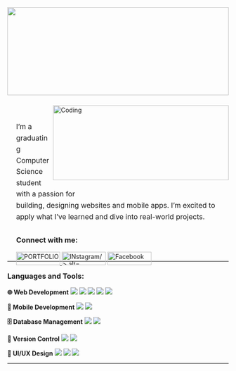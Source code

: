 <img src="https://github.com/user-attachments/assets/4f3f3851-d322-4753-97ce-4eaa26554c1f" height="200"  width ="100%"/>



<h3 align="center"></h3>
<img align="right" alt="Coding" width="400" height = "170"  src="https://miro.medium.com/v2/resize:fit:1080/1*vBi4Ycgdn5t3lu2SvQXuog.gif">


<div style="width: 600px; height: 300px; padding: 20px;">
  <p style="margin-bottom: 30px; font-size: 16px; line-height: 1.6;">
    I’m a graduating Computer Science student with a passion for <br>
    building, designing websites and mobile apps. I’m excited to <br>
    apply what I’ve learned and dive into real-world projects.
  </p>


  <h3 align="left">Connect with me:</h3>
<p align="left">
    <a href="https://imjennylyn.github.io/" target="_blank">
      <img width="100" src="https://img.shields.io/badge/Portfolio-ArmyGreen?style=for-the-badge&color=3B5E40" alt="PORTFOLIO"  height="30" width="40" />
    </a>
<a href="https://instagram.com/lynxxa.ynnj" target="blank"> <img width="100" src="https://img.shields.io/badge/Instagram-ArmyGreen?style=for-the-badge&color=3B5E40" alt="INstagram/>
 alt="lynxxa.ynnj" height="30" width="40" /></a>
          <a href="https://www.facebook.com/jennylyn.vallador" target="_blank">
      <img width="100" src="https://img.shields.io/badge/Facebook-ArmyGreen?style=for-the-badge&color=3B5E40" alt="Facebook"  height="30" width="40"/>
    </a>
  
</p>
</div>


---

<h3 align="left">Languages and Tools:</h3>

<!-- Web Development -->
<p align="left">
  <strong>🌐 Web Development</strong>
  <img src="https://img.shields.io/badge/HTML5-ArmyGreen?style=for-the-badge&logo=html5&logoColor=white&color=3B5E40" />
  <img src="https://img.shields.io/badge/CSS3-ArmyGreen?style=for-the-badge&logo=css3&logoColor=white&color=3B5E40" />
  <img src="https://img.shields.io/badge/TailwindCSS-ArmyGreen?style=for-the-badge&logo=tailwind-css&logoColor=white&color=3B5E40" />
  <img src="https://img.shields.io/badge/JavaScript-ArmyGreen?style=for-the-badge&logo=javascript&logoColor=white&color=3B5E40" />
  <img src="https://img.shields.io/badge/PHP-ArmyGreen?style=for-the-badge&logo=php&logoColor=white&color=3B5E40" />
</p>

<!-- Mobile Development -->
<p align="left">
  <strong>📱 Mobile Development</strong>
  <img src="https://img.shields.io/badge/Flutter-ArmyGreen?style=for-the-badge&logo=flutter&logoColor=white&color=3B5E40" />
  <img src="https://img.shields.io/badge/Firebase-ArmyGreen?style=for-the-badge&logo=firebase&logoColor=white&color=3B5E40" />
</p>

<!-- Database Management -->
<p align="left">
  <strong>🗄️ Database Management</strong>
  <img src="https://img.shields.io/badge/MySQL-ArmyGreen?style=for-the-badge&logo=mysql&logoColor=white&color=3B5E40" />
  <img src="https://img.shields.io/badge/Firestore-ArmyGreen?style=for-the-badge&logo=firebase&logoColor=white&color=3B5E40" />
</p>

<!-- Version Control -->
<p align="left">
  <strong>🔧 Version Control</strong>
  <img src="https://img.shields.io/badge/Git-ArmyGreen?style=for-the-badge&logo=git&logoColor=white&color=3B5E40" />
  <img src="https://img.shields.io/badge/GitHub-ArmyGreen?style=for-the-badge&logo=github&logoColor=white&color=3B5E40" />
</p>

<!-- UI/UX Design -->
<p align="left">
  <strong>🎨 UI/UX Design</strong>
  <img src="https://img.shields.io/badge/Figma-ArmyGreen?style=for-the-badge&logo=figma&logoColor=white&color=3B5E40" />
  <img src="https://img.shields.io/badge/Framer-ArmyGreen?style=for-the-badge&logo=framer&logoColor=white&color=3B5E40" />
  <img src="https://img.shields.io/badge/Canva-ArmyGreen?style=for-the-badge&logo=canva&logoColor=white&color=3B5E40" />
</p>

---
<!--<p align="center">
  <img alt="Coding" src="https://tenor.com/view/zhongli-heart-genshinreact-gif-21636416.gif" width="200"/>
  <img alt="Coding" src="https://tenor.com/view/alhaitham-haitham-alhaitham-fawn-alhaitham-genshin-genshin-gif-27414207.gif" width="200"/>
  <img alt="Coding" src="https://tenor.com/view/ayato-genshin-impact-boba-tea-ayato-boba-tea-boba-lord-gif-27224884.gif" width="200"/>
</p>// -->

